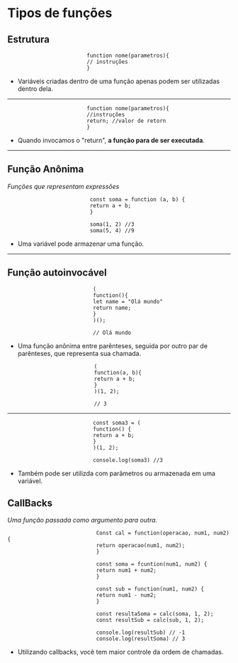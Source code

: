 # Tipos de funções

## Estrutura

                             function nome(parametros){
                             // instruções                             
                             }

+ Variáveis criadas dentro de uma função apenas podem ser utilizadas dentro dela.

---------------------------------
 
                             function nome(parametros){                             
                             //instruções                             
                             return; //valor de retorn
                             }

+ Quando invocamos o "return", **a função para de ser executada**.

-------------------------------

## Função Anônima
_Funções que representam expressões_

                              const soma = function (a, b) {
                              return a + b;
                              }
                              
                              soma(1, 2) //3
                              soma(5, 4) //9

+ Uma variável pode armazenar uma função.

-----------------------------

## Função autoinvocável

                               (
                               function(){
                               let name = "Olá mundo"
                               return name;
                               }
                               )();
                               
                               // Olá mundo     

+ Uma função anônima entre parênteses, seguida por outro par de parênteses, que representa sua chamada.

                              (
                              function(a, b){
                              return a + b;
                              }
                              )(1, 2);
                              
                              // 3
                               
                               
------------------------------------
                               const soma3 = (
                               function() {
                               return a + b;
                               }
                               )(1, 2);
                               
                               console.log(soma3) //3

+ Também pode ser utilizda com parâmetros ou armazenada em uma variável.

## CallBacks
*Uma função passada como argumento para outra.*

                                
                                Const cal = function(operacao, num1, num2){
                                return operacao(num1, num2);
                                }
                                
                                const soma = fcuntion(num1, num2) {
                                return num1 + num2;
                                }
                                
                                const sub = function(num1, num2) {
                                return num1 - num2;
                                }
                                
                                const resultaSoma = calc(soma, 1, 2);
                                const resultSub = calc(sub, 1, 2);
                                
                                console.log(resultSub) // -1
                                console.log(resultSoma) // 3

+ Utilizando callbacks, você tem maior controle da ordem de chamadas.

